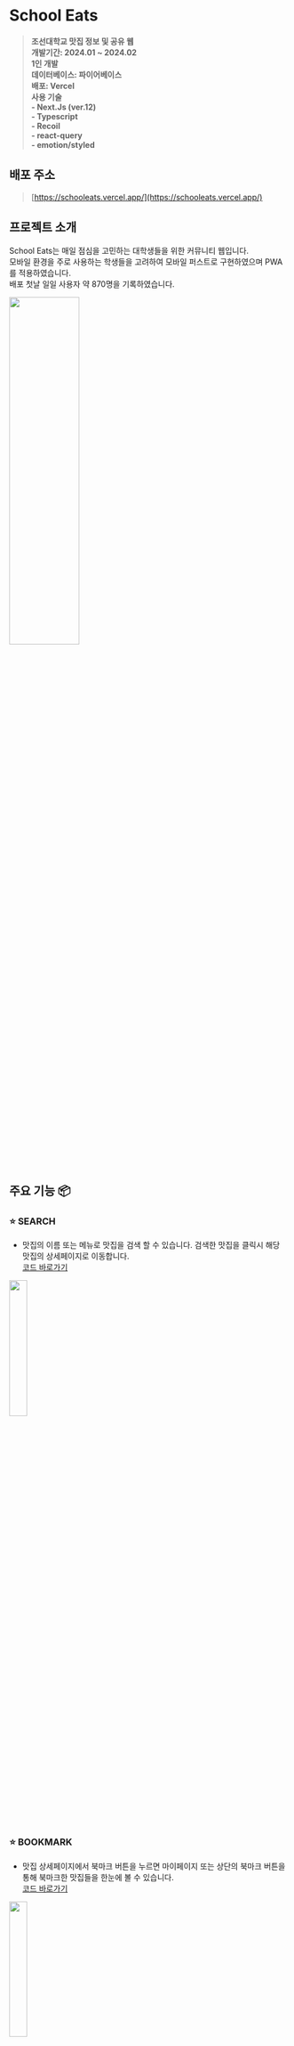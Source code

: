 # School Eats

> **조선대학교 맛집 정보 및 공유 웹** <br/> **개발기간: 2024.01 ~ 2024.02** <br/> **1인 개발** <br/> **데이터베이스: 파이어베이스** <br/> **배포: Vercel**  <br/> **사용 기술 <br/> - Next.Js (ver.12) <br/> - Typescript <br/> - Recoil <br/> - react-query <br/> - emotion/styled**

## 배포 주소

> [https://schooleats.vercel.app/](https://schooleats.vercel.app/)

## 프로젝트 소개

School Eats는 매일 점심을 고민하는 대학생들을 위한 커뮤니티 웹입니다.<br/>
모바일 환경을 주로 사용하는 학생들을 고려하여 모바일 퍼스트로 구현하였으며 PWA를 적용하였습니다.<br/>
배포 첫날 일일 사용자 약 870명을 기록하였습니다.

<img src="https://github.com/computerkingminsu/School-Eats/assets/129649787/4f2c03a9-ff9d-47a1-8030-bda52e75174f" width="50%" height="40%"/>

## 주요 기능 📦

### ⭐️ SEARCH

- 맛집의 이름 또는 메뉴로 맛집을 검색 할 수 있습니다. 검색한 맛집을 클릭시 해당 맛집의 상세페이지로 이동합니다.
  <br/>[코드 바로가기](https://velog.io/@reactmonster/school-eats-search-%EA%B8%B0%EB%8A%A5-%EA%B5%AC%ED%98%84)

<img src="https://github.com/computerkingminsu/School-Eats/assets/129649787/7b6b2fe0-b368-417a-8ed7-bb5797f2d33e" width="25%" height="25%"/>

### ⭐️ BOOKMARK

- 맛집 상세페이지에서 북마크 버튼을 누르면 마이페이지 또는 상단의 북마크 버튼을 통해 북마크한 맛집들을 한눈에 볼 수 있습니다.
  <br/>[코드 바로가기](https://velog.io/@reactmonster/school-eats-Bookmark-%EA%B8%B0%EB%8A%A5-%EA%B5%AC%ED%98%84)

<img src="https://github.com/computerkingminsu/School-Eats/assets/129649787/dfb39a08-c9f0-40e8-b153-06ef6197d234" width="25%" height="25%"/>

### ⭐️ 맛집 지도

- 카카오 맵 API를 통해 맛집들의 위치를 지도상의 마커로 카테고리별로 구현하였습니다. 마커 클릭 시 해당 맛집의 상세 페이지로 이동합니다.
  <br/>[코드 바로가기](https://velog.io/@reactmonster/school-eats-%EC%B9%B4%EC%B9%B4%EC%98%A4-%EB%A7%B5-%EB%A7%9B%EC%A7%91-%EB%A7%88%EC%BB%A4)

<img src="https://github.com/computerkingminsu/School-Eats/assets/129649787/02809496-5be6-46eb-9528-44e3a6c2f65f" width="25%" height="25%"/>

### ⭐️ 맛집 투어

- 맛집들을 한눈에 볼 수 있으며 필터 기능을 통해 리뷰많은순, 별점높은순으로 맛집들을 확인 할 수 있으며 <br/>
  카테고리를 통해 맛집들을 상세 분류 하였습니다.
- 데이터를 캐싱하고, 효율적으로 재사용하기 위해 react-query를 사용하였습니다.
  <br/>[코드 바로가기](https://velog.io/@reactmonster/school-eats-%EB%A7%9B%EC%A7%91-%EB%A6%AC%EC%8A%A4%ED%8A%B8-%EB%B0%8F-%ED%95%84%ED%84%B0)

<img src="https://github.com/computerkingminsu/School-Eats/assets/129649787/b2bc1cf4-1d86-42fb-a20c-9e17b24562b0" width="25%" height="25%"/>

### ⭐️ 맛집 상세 페이지

- 맛집들의 상세정보를 확인 할 수 있습니다. 로그인 한 유저는 북마크 기능을 이용 할 수 있으며 별점과 리뷰를 남길 수 있습니다.<br/>
  사용자가 남긴 리뷰는 실시간으로 별점에 반영됩니다.
  <br/>[코드 바로가기](https://velog.io/@reactmonster/school-eats-%EB%A7%9B%EC%A7%91-%EC%83%81%EC%84%B8-%ED%8E%98%EC%9D%B4%EC%A7%80-%EB%B3%84%EC%A0%90-%EB%B0%8F-%EB%8C%93%EA%B8%80-crud)

<img src="https://github.com/computerkingminsu/School-Eats/assets/129649787/11c0de61-42a0-428f-b912-1c8ff68d104f" width="25%" height="25%"/>

### ⭐️ 커뮤니티 CRUD 및 좋아요,스크랩

- CRUD, 데이터를 캐싱하고, 효율적으로 재사용하기 위해 react-query를 사용하였습니다.
- 좋아요, 스크랩 기능을 제공합니다.
  <br/>[코드 바로가기(CRUD)](https://velog.io/@reactmonster/school-eats-%EC%BB%A4%EB%AE%A4%EB%8B%88%ED%8B%B0-CRUD)
  <br/>[코드 바로가기(좋아요 및 스크랩)](https://velog.io/@reactmonster/school-eats-%EC%BB%A4%EB%AE%A4%EB%8B%88%ED%8B%B0-CRUD-ls41626g)

<img src="https://github.com/computerkingminsu/School-Eats/assets/129649787/c6c36dcf-464a-43e5-9fb6-2a9b10739f16" width="25%" height="25%"/>

### ⭐️ 이메일 로그인 및 카카오 로그인

- 이메일 로그인과 카카오 로그인을 지원합니다. <br/>
  recoil을 이용해 로그인 상태관리를 하였습니다.
  <br/>[코드 바로가기](https://velog.io/@reactmonster/school-eats-%EC%9D%B4%EB%A9%94%EC%9D%BC-%EB%A1%9C%EA%B7%B8%EC%9D%B8-%EB%B0%8F-%EC%B9%B4%EC%B9%B4%EC%98%A4-%EB%A1%9C%EA%B7%B8%EC%9D%B8-with.-recoil-%EB%A1%9C%EA%B7%B8%EC%9D%B8-%EC%83%81%ED%83%9C%EA%B4%80%EB%A6%AC)

<img src="https://github.com/computerkingminsu/School-Eats/assets/129649787/2f4bfdc0-2217-4bc6-8fe8-fac16b0cc522" width="25%" height="25%"/>

### ⭐️ PWA

- 안드로이드 설치 : https://schooleats.vercel.app 링크 복사 > 구글 크롬 검색창에 입력 > 페이지 접속 > 우측 상단 공유하기 아이콘(점3개) 클릭 > "앱 설치" 버튼 클릭을 하면 홈 화면에 추가됩니다.
- 아이폰 설치 : https://schooleats.vercel.app 링크 복사 > 구글 크롬 검색창에 입력 > 페이지 접속 > 우측 상단 공유하기 아이콘 클릭 > "홈 화면에 추가" 클릭> "추가" 버튼을 클릭하면 홈 화면에 추가됩니다.

---

## 화면 구성 📺

### 데스크톱 뷰

<img src="https://github.com/computerkingminsu/School-Eats/assets/129649787/60909f83-1139-4721-b2d6-7845c7abc59e" width="40%" height="40%"/>

### 모바일 뷰

<img src="https://github.com/computerkingminsu/School-Eats/assets/129649787/918466d9-2ac3-4fce-a1cf-f451a9b64cc1" width="25%" height="25%"/>

---

## 트러블 슈팅 💡

### 문제 배경
- 맛집 투어 페이지로 페이지 전환 시 다수의 식당 이미지와 데이터를 불러오는 과정에서 로딩 속도가 느려지는 문제가 있었습니다. 특히 클라이언트 사이드 렌더링(CSR) 방식으로 인해, 사용자가 이미지를 로드하기까지 시간이 매우 오래 걸렸습니다.

### 해결 방법
- 1차 적으로 서버 사이드 렌더링(SSR) 도입, 이미지 파일을 WebP 변경, Next/Image 컴포넌트의 Lazy Loading으로 문제를 해결했습니다. SSR을 통해 서버에서 초기 HTML을 생성하고, 클라이언트 측에서 최소한의 자바스크립트 작업만으로 페이지를 렌더링할 수 있도록 했습니다. 이를 통해 초기 페이지 로딩 시간이 약 3.5초 단축되었습니다.
- 최종적으로 SSR 방식으로도 여전히 로딩 시간이 느리다고 생각하여 ISR 방식을 도입하여 매우 빠른 첫페이지 로딩 속도, 최신 데이터 제공, SEO 최적화의 장점을 가져가며 최종 로딩 시간을 약 1초까지 단축시켰습니다.
### 이전 코드와 비교

<img src="https://github.com/user-attachments/assets/ea83d92f-1fd2-43f5-898c-724b28551bf0" width="30%" height="30%"/>
<br/>
- 이전 코드 (CSR): 클라이언트에서 모든 렌더링 작업이 이루어졌고, 페이지 로딩 시간은 평균 9.649초였습니다.<br/>

<img src="https://github.com/user-attachments/assets/ae7399ed-3e0c-40b1-aa24-4b757c5879c8" width="30%" height="30%"/>
<br/>
- SSR 도입 후: 서버에서 HTML을 미리 렌더링해 클라이언트에 전달하여 로딩 시간을 약 3.5초 감소시켰습니다.<br/>

<img src="https://github.com/user-attachments/assets/213be9c9-2850-477f-8dce-a25e9a407ce6" width="30%" height="30%"/>
<br/>
- ISR 도입 후: 페이지의 첫 로딩 시간은 1초로 단축되었고, 주기적으로 데이터를 갱신하여 최신 정보를 사용자에게 제공할 수 있었습니다. 이는 성능 최적화와 사용자 경험을 극대화하는 결과를 가져왔습니다.<br/>

### 배우게 된 점
SSR 도입을 통해 다수의 이미지와 데이터를 효율적으로 처리할 수 있음을 깨달았습니다. 이를 통해 사용자 경험이 크게 향상되었으며, SSR의 중요성을 다시 한번 확인할 수 있었습니다. 이러한 성능 최적화는 웹 애플리케이션의 전반적인 품질을 높이는 데 중요한 요소임을 배웠습니다.

ISR 도입 후: ISR의 도입으로 정적 사이트의 빠른 로딩 속도를 유지하면서도 최신 데이터를 제공하는 방법을 배웠습니다. 이를 통해 사용자는 성능 저하 없이 항상 최신의 정보를 볼 수 있었으며, 이로 인해 사용자 경험이 더욱 향상되었습니다. 또한, ISR의 유연성 덕분에 페이지별로 적절한 재생성 주기를 설정함으로써 성능과 실시간 데이터를 균형 있게 제공할 수 있다는 점을 이해하게 되었습니다.


## 시작 가이드

### Requirements

For building and running the application you need:

- [Node.js]
- [yarn]

### Installation

```bash
$ git clone https://github.com/computerkingminsu/School-Eats.git
$ yarn install
$ yarn dev
```

### 로그인이 필요한 기능 이용 시 샘플계정 ID/PW

- ID : sample@sample.com
- PW : 123456

## Stacks 🐈

### Environment

- [Visual Studio Code]
- [Git]
- [Github]

### Config

- [yarn]

---
